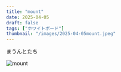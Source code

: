 ```yaml
---
title: "mount"
date: 2025-04-05
draft: false
tags: ["ホワイトボード"]
thumbnail: "/images/2025-04-05mount.jpeg"
---
```


まうんとたち

![mount](/images/2025-04-05mount.jpeg)